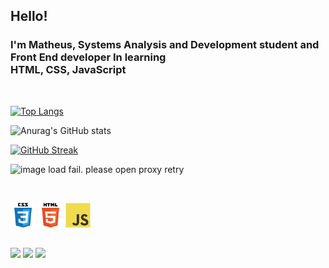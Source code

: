 
## Hello!

<h3>
I'm Matheus, Systems Analysis and Development student and Front End developer In learning<br>HTML, CSS, JavaScript</h3>
</br>

[![Top Langs](https://github-readme-stats.vercel.app/api/top-langs/?username=MatheusFontFontenele&layout=compact)](https://github.com/anuraghazra/github-readme-stats)

![Anurag's GitHub stats](https://github-readme-stats.vercel.app/api?username=MatheusFontFontenele&show_icons=true&theme=radical)

[![GitHub Streak](https://streak-stats.demolab.com/?user=MatheusFontFontenele&theme=javascript-dark)](https://git.io/streak-stats)

![image load fail. please open proxy retry](https://github.com/fz6m/commit-snake/blob/snk/snk.svg)

<div style="display: inline_block"><br>
<p align="left"> 
<a href="https://www.w3schools.com/css/" target="_blank" rel="noreferrer"> <img src="https://raw.githubusercontent.com/devicons/devicon/master/icons/css3/css3-original-wordmark.svg" alt="css3" width="40" height="40"/></a>
<a href="https://www.w3.org/html/" target="_blank" rel="noreferrer"> <img src="https://raw.githubusercontent.com/devicons/devicon/master/icons/html5/html5-original-wordmark.svg" alt="html5" width="40" height="40"/></a>
<a href="https://developer.mozilla.org/en-US/docs/Web/JavaScript" target="_blank" rel="noreferrer"> <img src="https://raw.githubusercontent.com/devicons/devicon/master/icons/javascript/javascript-original.svg" alt="javascript" width="40" height="40"/></a>
</p>
</div>
  
  ##
 
<div> 
  <a href="https://instagram.com/matheus.fontenelee" target="_blank"><img src="https://img.shields.io/badge/-Instagram-%23E4405F?style=for-the-badge&logo=instagram&logoColor=white" target="_blank"></a> 
  <a href = "mailto:matheusfontenele979700@gmail.com"><img src="https://img.shields.io/badge/-Gmail-%23333?style=for-the-badge&logo=gmail&logoColor=white" target="_blank"></a>
  <a href="https://www.linkedin.com/in/matheus-fontenele-2a40a4175/ "target="_blank"><img src="https://img.shields.io/badge/-LinkedIn-%230077B5?style=for-the-badge&logo=linkedin&logoColor=white" target="_blank"></a> 
  
</div>






